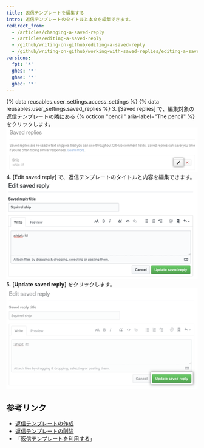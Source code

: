 ```yaml
---
title: 返信テンプレートを編集する
intro: 返信テンプレートのタイトルと本文を編集できます。
redirect_from:
  - /articles/changing-a-saved-reply
  - /articles/editing-a-saved-reply
  - /github/writing-on-github/editing-a-saved-reply
  - /github/writing-on-github/working-with-saved-replies/editing-a-saved-reply
versions:
  fpt: '*'
  ghes: '*'
  ghae: '*'
  ghec: '*'
---
```


{% data reusables.user_settings.access_settings %}
{% data reusables.user_settings.saved_replies %}
3. [Saved replies] で、編集対象の返信テンプレートの隣にある {% octicon "pencil" aria-label="The pencil" %} をクリックします。  
   ![返信テンプレートの編集](/assets/images/help/settings/saved-replies-edit-existing.png)
4. [Edit saved reply] で、返信テンプレートのタイトルと内容を編集できます。 ![タイトルと内容を編集](/assets/images/help/settings/saved-replies-edit-existing-content.png)
5. [**Update saved reply**] をクリックします。 ![返信テンプレートの更新](/assets/images/help/settings/saved-replies-save-edit.png)

## 参考リンク

- [返信テンプレートの作成](/articles/creating-a-saved-reply)
- [返信テンプレートの削除](/articles/deleting-a-saved-reply)
- 「[返信テンプレートを利用する](/articles/using-saved-replies)」
